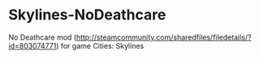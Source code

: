# Skylines-NoDeathcare
No Deathcare mod (http://steamcommunity.com/sharedfiles/filedetails/?id=803074771) for game Cities: Skylines
